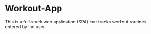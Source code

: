 # Workout-App
This is a full-stack web application (SPA) that tracks workout routines entered by the user.
